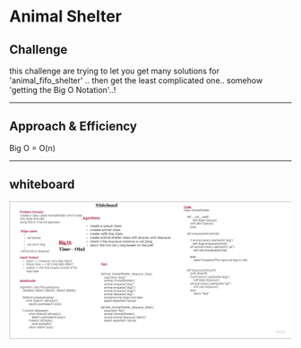 # Animal Shelter


## Challenge

this challenge are trying to let you get many solutions for 'animal_fifo_shelter' .. then get the least complicated one.. somehow 'getting the Big O Notation'..!


---

## Approach & Efficiency

Big O = O(n)

---

## whiteboard

![""](./whiteboard-satck-queue-animalshelter.jpg)